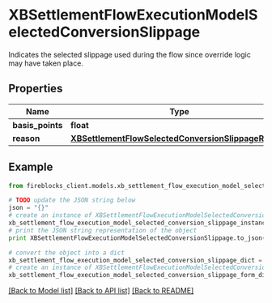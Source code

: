 # XBSettlementFlowExecutionModelSelectedConversionSlippage

Indicates the selected slippage used during the flow since override logic may have taken place.

## Properties
Name | Type | Description | Notes
------------ | ------------- | ------------- | -------------
**basis_points** | **float** |  | 
**reason** | [**XBSettlementFlowSelectedConversionSlippageReason**](XBSettlementFlowSelectedConversionSlippageReason.md) |  | 

## Example

```python
from fireblocks_client.models.xb_settlement_flow_execution_model_selected_conversion_slippage import XBSettlementFlowExecutionModelSelectedConversionSlippage

# TODO update the JSON string below
json = "{}"
# create an instance of XBSettlementFlowExecutionModelSelectedConversionSlippage from a JSON string
xb_settlement_flow_execution_model_selected_conversion_slippage_instance = XBSettlementFlowExecutionModelSelectedConversionSlippage.from_json(json)
# print the JSON string representation of the object
print XBSettlementFlowExecutionModelSelectedConversionSlippage.to_json()

# convert the object into a dict
xb_settlement_flow_execution_model_selected_conversion_slippage_dict = xb_settlement_flow_execution_model_selected_conversion_slippage_instance.to_dict()
# create an instance of XBSettlementFlowExecutionModelSelectedConversionSlippage from a dict
xb_settlement_flow_execution_model_selected_conversion_slippage_form_dict = xb_settlement_flow_execution_model_selected_conversion_slippage.from_dict(xb_settlement_flow_execution_model_selected_conversion_slippage_dict)
```
[[Back to Model list]](../README.md#documentation-for-models) [[Back to API list]](../README.md#documentation-for-api-endpoints) [[Back to README]](../README.md)


